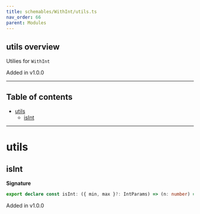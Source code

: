 ```yaml
---
title: schemables/WithInt/utils.ts
nav_order: 66
parent: Modules
---
```


## utils overview

Utilies for `WithInt`

Added in v1.0.0

---

<h2 class="text-delta">Table of contents</h2>

- [utils](#utils)
  - [isInt](#isint)

---

# utils

## isInt

**Signature**

```ts
export declare const isInt: ({ min, max }?: IntParams) => (n: number) => n is Branded<number, IntBrand>
```

Added in v1.0.0
